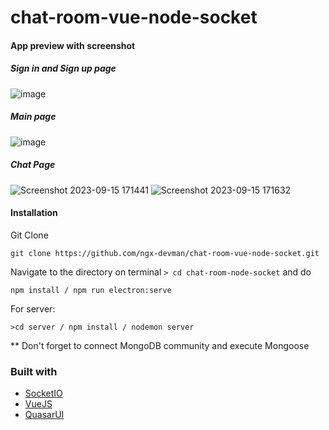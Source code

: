 # chat-room-vue-node-socket

#### App preview with screenshot
##### Sign in and Sign up page
![image](https://github.com/ngx-devman/chat-room-vue-node-socket/assets/57170337/5a2bd030-ea0a-4caa-abdd-516d8a326f93)
##### Main page
![image](https://github.com/ngx-devman/chat-room-vue-node-socket/assets/57170337/7c01b4d6-92a2-4abb-89dd-56b9f635d8c1)
##### Chat Page
![Screenshot 2023-09-15 171441](https://github.com/ngx-devman/chat-room-vue-node-socket/assets/57170337/c386dc0a-f539-4737-948c-2ef8daade8ab)
![Screenshot 2023-09-15 171632](https://github.com/ngx-devman/chat-room-vue-node-socket/assets/57170337/4191c894-e8b0-4c80-8040-f6da2aca2672)

#### Installation

Git Clone
```
git clone https://github.com/ngx-devman/chat-room-vue-node-socket.git
```
Navigate to the directory on terminal ```> cd chat-room-node-socket``` and do
```
npm install / npm run electron:serve
```
For server:
```
>cd server / npm install / nodemon server
```
** Don't forget to connect MongoDB community and execute Mongoose

### Built with
* [SocketIO](https://socket.io/)
* [VueJS](https://vuejs.org/)
* [QuasarUI](https://quasar.dev/)
  

